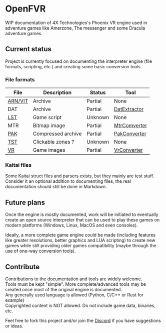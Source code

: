 # OpenFVR

WIP documentation of 4X Technologies's Phoenix VR engine used in adventure games like Amerzone, The messenger and some Dracula adventure games.

## Current status

Project is currently focused on documenting the interpreter engine (file formats, scripting, etc.) and creating some basic conversion tools.

### File formats

| File                              | Description        | Status  | Tool                                |
| --------------------------------- | ------------------ | ------- | ----------------------------------- |
| [ARN/VIT](Doc/Formats/ARN_VIT.md) | Archive            | Partial | None                                |
| DAT                               | Archive            | Partial | [DatExtractor](Tools/DatExtractor/) |
| [LST](Doc/Formats/LST.md)         | Game script        | Unknown | None                                |
| MTR                               | Bitmap image       | Partial | [MtrComverter](Tools/MtrConverter/) |
| [PAK](Doc/Formats/PAK.md)         | Compressed archive | Partial | [PakConverter](Tools/PakConverter/) |
| [TST](Doc/Formats/TST.md)         | Clickable zones ?  | Unknown | None                                |
| [VR](Doc/Formats/VR.md)           | Game images        | Partial | [VrConverter](Tools/VrConverter/)   |

### Kaitai files

Some Kaitai struct files and parsers exists, but they mainly are test stuff. Consider it an optional addition to documenting files, the real documentation should still be done in Markdown.

## Future plans

Once the engine is mostly documented, work will be initiated to eventually create an open source interpreter that can be used to play these games on modern platforms (Windows, Linux, MacOS and even consoles).

Ideally, a more complete game engine could be made (including features like greater resolutions, better graphics and LUA scripting) to create new games while still providing older games compatibility (maybe through the use of one-way conversion tools).

## Contribute

Contributions to the documentation and tools are widely welcome.  
Tools must be kept "simple". More complete/advanced tools may be created once most of the original engine is documented.  
Any generally used language is allowed (Python, C/C++ or Rust for example)  
Copyrighted content is NOT allowed. Do not include game data, binaries, etc.

Feel free to fork this project and/or join the [Discord](https://discord.gg/jtAgMwrMFH) if you have suggestions or ideas.
